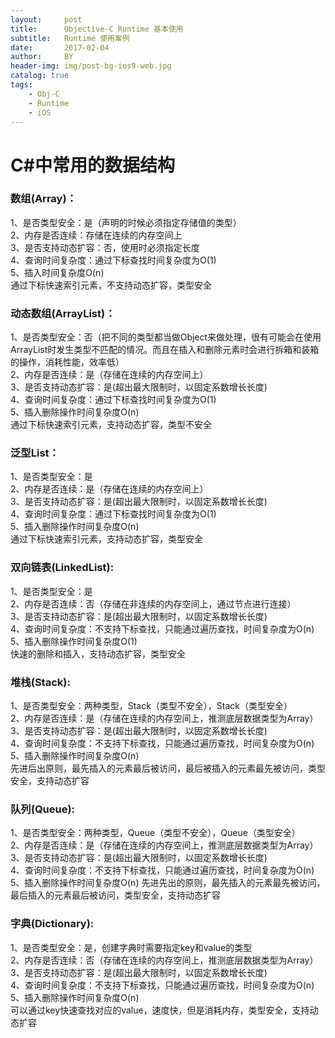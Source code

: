 ```yaml
---
layout:     post
title:      Objective-C Runtime 基本使用
subtitle:   Runtime 使用案例
date:       2017-02-04
author:     BY
header-img: img/post-bg-ios9-web.jpg
catalog: true
tags:
    - Obj-C
    - Runtime
    - iOS
--- 
```



# C#中常用的数据结构  
### 数组(Array)：  
1、是否类型安全：是（声明的时候必须指定存储值的类型）  
2、内存是否连续：存储在连续的内存空间上  
3、是否支持动态扩容：否，使用时必须指定长度  
4、查询时间复杂度：通过下标查找时间复杂度为O(1)  
5、插入时间复杂度O(n)  
通过下标快速索引元素，不支持动态扩容，类型安全  


### 动态数组(ArrayList)：  
1、是否类型安全：否（把不同的类型都当做Object来做处理，很有可能会在使用ArrayList时发生类型不匹配的情况。而且在插入和删除元素时会进行拆箱和装箱的操作，消耗性能，效率低）  
2、内存是否连续：是（存储在连续的内存空间上）  
3、是否支持动态扩容：是(超出最大限制时，以固定系数增长长度)  
4、查询时间复杂度：通过下标查找时间复杂度为O(1)  
5、插入删除操作时间复杂度O(n)  
通过下标快速索引元素，支持动态扩容，类型不安全  

 
### 泛型List：  
1、是否类型安全：是    
2、内存是否连续：是（存储在连续的内存空间上）  
3、是否支持动态扩容：是(超出最大限制时，以固定系数增长长度)  
4、查询时间复杂度：通过下标查找时间复杂度为O(1)  
5、插入删除操作时间复杂度O(n)  
通过下标快速索引元素，支持动态扩容，类型安全  

 
### 双向链表(LinkedList):  
1、是否类型安全：是  
2、内存是否连续：否（存储在非连续的内存空间上，通过节点进行连接）  
3、是否支持动态扩容：是(超出最大限制时，以固定系数增长长度)  
4、查询时间复杂度：不支持下标查找，只能通过遍历查找，时间复杂度为O(n)  
5、插入删除操作时间复杂度O(1)  
快速的删除和插入，支持动态扩容，类型安全  
 
### 堆栈(Stack):  
1、是否类型安全：两种类型，Stack（类型不安全），Stack<T>（类型安全）  
2、内存是否连续：是（存储在连续的内存空间上，推测底层数据类型为Array）  
3、是否支持动态扩容：是(超出最大限制时，以固定系数增长长度)  
4、查询时间复杂度：不支持下标查找，只能通过遍历查找，时间复杂度为O(n)  
5、插入删除操作时间复杂度O(n)  
先进后出原则，最先插入的元素最后被访问，最后被插入的元素最先被访问，类型安全，支持动态扩容  
 
 
### 队列(Queue):  
1、是否类型安全：两种类型，Queue（类型不安全），Queue<T>（类型安全）  
2、内存是否连续：是（存储在连续的内存空间上，推测底层数据类型为Array）  
3、是否支持动态扩容：是(超出最大限制时，以固定系数增长长度)  
4、查询时间复杂度：不支持下标查找，只能通过遍历查找，时间复杂度为O(n)  
5、插入删除操作时间复杂度O(n)
先进先出的原则，最先插入的元素最先被访问，最后插入的元素最后被访问，类型安全，支持动态扩容  
 
 
### 字典(Dictionary):  
1、是否类型安全：是，创建字典时需要指定key和value的类型  
2、内存是否连续：否（存储在连续的内存空间上，推测底层数据类型为Array）  
3、是否支持动态扩容：是(超出最大限制时，以固定系数增长长度)  
4、查询时间复杂度：不支持下标查找，只能通过遍历查找，时间复杂度为O(n)  
5、插入删除操作时间复杂度O(n)  
可以通过key快速查找对应的value，速度快，但是消耗内存，类型安全，支持动态扩容  


